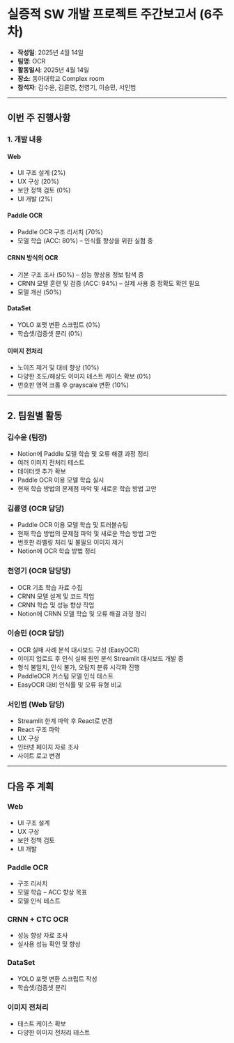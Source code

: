 # 실증적 SW 개발 프로젝트 주간보고서 (6주차)

- **작성일**: 2025년 4월 14일  
- **팀명**: OCR  
- **활동일시**: 2025년 4월 14일  
- **장소**: 동아대학교 Complex room  
- **참석자**: 김수윤, 김륜영, 천영기, 이승민, 서인범  

---

## 이번 주 진행사항

### 1. 개발 내용

#### Web
- UI 구조 설계 (2%)
- UX 구상 (20%)
- 보안 정책 검토 (0%)
- UI 개발 (2%)

#### Paddle OCR
- Paddle OCR 구조 리서치 (70%)
- 모델 학습 (ACC: 80%) – 인식률 향상을 위한 실험 중

#### CRNN 방식의 OCR
- 기본 구조 조사 (50%) – 성능 향상용 정보 탐색 중
- CRNN 모델 훈련 및 검증 (ACC: 94%) – 실제 사용 중 정확도 확인 필요
- 모델 개선 (50%)

#### DataSet
- YOLO 포맷 변환 스크립트 (0%)
- 학습셋/검증셋 분리 (0%)

#### 이미지 전처리
- 노이즈 제거 및 대비 향상 (10%)
- 다양한 조도/해상도 이미지 테스트 케이스 확보 (0%)
- 번호판 영역 크롭 후 grayscale 변환 (10%)

---

## 2. 팀원별 활동

### 김수윤 (팀장)
- Notion에 Paddle 모델 학습 및 오류 해결 과정 정리  
- 여러 이미지 전처리 테스트  
- 데이터셋 추가 확보  
- Paddle OCR 이용 모델 학습 실시  
- 현재 학습 방법의 문제점 파악 및 새로운 학습 방법 고안  

### 김륜영 (OCR 담당)
- Paddle OCR 이용 모델 학습 및 트러블슈팅  
- 현재 학습 방법의 문제점 파악 및 새로운 학습 방법 고안  
- 번호판 라벨링 처리 및 불필요 이미지 제거  
- Notion에 OCR 학습 방법 정리  

### 천영기 (OCR 담당당)
- OCR 기초 학습 자료 수집  
- CRNN 모델 설계 및 코드 작업  
- CRNN 학습 및 성능 향상 작업  
- Notion에 CRNN 모델 학습 및 오류 해결 과정 정리  

### 이승민 (OCR 담당)
- OCR 실패 사례 분석 대시보드 구성 (EasyOCR)  
- 이미지 업로드 후 인식 실패 원인 분석 Streamlit 대시보드 개발 중  
- 형식 불일치, 인식 불가, 오탐지 분류 시각화 진행  
- PaddleOCR 커스텀 모델 인식 테스트  
- EasyOCR 대비 인식률 및 오류 유형 비교  

### 서인범 (Web 담당)
- Streamlit 한계 파악 후 React로 변경  
- React 구조 파악  
- UX 구상  
- 인터넷 페이지 자료 조사  
- 사이트 로고 변경  

---

## 다음 주 계획

### Web
- UI 구조 설계  
- UX 구상  
- 보안 정책 검토  
- UI 개발  

### Paddle OCR
- 구조 리서치  
- 모델 학습 – ACC 향상 목표  
- 모델 인식 테스트  

### CRNN + CTC OCR
- 성능 향상 자료 조사  
- 실사용 성능 확인 및 향상  

### DataSet
- YOLO 포맷 변환 스크립트 작성  
- 학습셋/검증셋 분리  

### 이미지 전처리
- 테스트 케이스 확보  
- 다양한 이미지 전처리 테스트  
